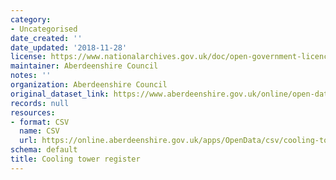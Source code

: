 ```yaml
---
category:
- Uncategorised
date_created: ''
date_updated: '2018-11-28'
license: https://www.nationalarchives.gov.uk/doc/open-government-licence/version/3/
maintainer: Aberdeenshire Council
notes: ''
organization: Aberdeenshire Council
original_dataset_link: https://www.aberdeenshire.gov.uk/online/open-data/
records: null
resources:
- format: CSV
  name: CSV
  url: https://online.aberdeenshire.gov.uk/apps/OpenData/csv/cooling-towers-register.csv
schema: default
title: Cooling tower register
---
```

